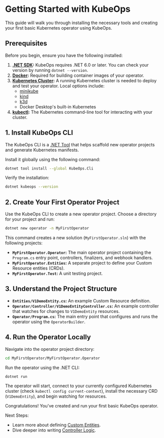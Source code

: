 # Getting Started with KubeOps

This guide will walk you through installing the necessary tools and creating your first basic Kubernetes operator using KubeOps.

## Prerequisites

Before you begin, ensure you have the following installed:

1.  **[.NET SDK](https://dotnet.microsoft.com/download):** KubeOps requires .NET 6.0 or later. You can check your version by running `dotnet --version`.
2.  **[Docker](https://www.docker.com/get-started):** Required for building container images of your operator.
3.  **[Kubernetes Cluster](https://kubernetes.io/docs/setup/):** A running Kubernetes cluster is needed to deploy and test your operator. Local options include:
    *   [minikube](https://minikube.sigs.k8s.io/docs/start/)
    *   [kind](https://kind.sigs.k8s.io/docs/user/quick-start/)
    *   [k3d](https://k3d.io/)
    *   Docker Desktop's built-in Kubernetes
4.  **[kubectl](https://kubernetes.io/docs/tasks/tools/install-kubectl/):** The Kubernetes command-line tool for interacting with your cluster.

## 1. Install KubeOps CLI

The KubeOps CLI is a [.NET Tool](https://docs.microsoft.com/en-us/dotnet/core/tools/global-tools) that helps scaffold new operator projects and generate Kubernetes manifests.

Install it globally using the following command:

```bash
dotnet tool install --global KubeOps.Cli
```

Verify the installation:

```bash
dotnet kubeops --version
```

## 2. Create Your First Operator Project

Use the KubeOps CLI to create a new operator project. Choose a directory for your project and run:

```bash
dotnet new operator -n MyFirstOperator
```

This command creates a new solution (`MyFirstOperator.sln`) with the following projects:

*   **`MyFirstOperator.Operator`:** The main operator project containing the `Program.cs` entry point, controllers, finalizers, and webhook handlers.
*   **`MyFirstOperator.Entities`:** A separate project to define your Custom Resource entities (CRDs).
*   **`MyFirstOperator.Test`:** A unit testing project.

## 3. Understand the Project Structure

*   **`Entities/V1DemoEntity.cs`:** An example Custom Resource definition.
*   **`Operator/Controller/V1DemoEntityController.cs`:** An example controller that watches for changes to `V1DemoEntity` resources.
*   **`Operator/Program.cs`:** The main entry point that configures and runs the operator using the `OperatorBuilder`.

## 4. Run the Operator Locally

Navigate into the operator project directory:

```bash
cd MyFirstOperator/MyFirstOperator.Operator
```

Run the operator using the .NET CLI:

```bash
dotnet run
```

The operator will start, connect to your currently configured Kubernetes cluster (check `kubectl config current-context`), install the necessary CRD (`V1DemoEntity`), and begin watching for resources.

Congratulations! You've created and run your first basic KubeOps operator.

Next Steps:

*   Learn more about defining [Custom Entities](./custom-entities.md).
*   Dive deeper into writing [Controller Logic](./controllers.md).
